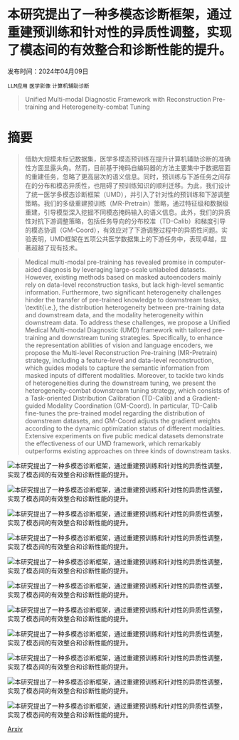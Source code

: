 # 本研究提出了一种多模态诊断框架，通过重建预训练和针对性的异质性调整，实现了模态间的有效整合和诊断性能的提升。

发布时间：2024年04月09日

`LLM应用` `医学影像` `计算机辅助诊断`

> Unified Multi-modal Diagnostic Framework with Reconstruction Pre-training and Heterogeneity-combat Tuning

# 摘要

> 借助大规模未标记数据集，医学多模态预训练在提升计算机辅助诊断的准确性方面显露头角。然而，目前基于掩码自编码器的方法主要集中于数据层面的重建任务，忽略了更高层次的语义信息。同时，预训练与下游任务之间存在的分布和模态异质性，也阻碍了预训练知识的顺利迁移。为此，我们设计了统一医学多模态诊断框架（UMD），并引入了针对性的预训练和下游调整策略。我们的多级重建预训练（MR-Pretrain）策略，通过特征级和数据级重建，引导模型深入挖掘不同模态掩码输入的语义信息。此外，我们的异质性对抗下游调整策略，包括任务导向的分布校准（TD-Calib）和梯度引导的模态协调（GM-Coord），有效应对了下游调整过程中的异质性问题。实验表明，UMD框架在五项公共医学数据集上的下游任务中，表现卓越，显著超越了现有技术。

> Medical multi-modal pre-training has revealed promise in computer-aided diagnosis by leveraging large-scale unlabeled datasets. However, existing methods based on masked autoencoders mainly rely on data-level reconstruction tasks, but lack high-level semantic information. Furthermore, two significant heterogeneity challenges hinder the transfer of pre-trained knowledge to downstream tasks, \textit{i.e.}, the distribution heterogeneity between pre-training data and downstream data, and the modality heterogeneity within downstream data. To address these challenges, we propose a Unified Medical Multi-modal Diagnostic (UMD) framework with tailored pre-training and downstream tuning strategies. Specifically, to enhance the representation abilities of vision and language encoders, we propose the Multi-level Reconstruction Pre-training (MR-Pretrain) strategy, including a feature-level and data-level reconstruction, which guides models to capture the semantic information from masked inputs of different modalities. Moreover, to tackle two kinds of heterogeneities during the downstream tuning, we present the heterogeneity-combat downstream tuning strategy, which consists of a Task-oriented Distribution Calibration (TD-Calib) and a Gradient-guided Modality Coordination (GM-Coord). In particular, TD-Calib fine-tunes the pre-trained model regarding the distribution of downstream datasets, and GM-Coord adjusts the gradient weights according to the dynamic optimization status of different modalities. Extensive experiments on five public medical datasets demonstrate the effectiveness of our UMD framework, which remarkably outperforms existing approaches on three kinds of downstream tasks.

![本研究提出了一种多模态诊断框架，通过重建预训练和针对性的异质性调整，实现了模态间的有效整合和诊断性能的提升。](../../../paper_images/2404.06057/x1.png)

![本研究提出了一种多模态诊断框架，通过重建预训练和针对性的异质性调整，实现了模态间的有效整合和诊断性能的提升。](../../../paper_images/2404.06057/x2.png)

![本研究提出了一种多模态诊断框架，通过重建预训练和针对性的异质性调整，实现了模态间的有效整合和诊断性能的提升。](../../../paper_images/2404.06057/x3.png)

![本研究提出了一种多模态诊断框架，通过重建预训练和针对性的异质性调整，实现了模态间的有效整合和诊断性能的提升。](../../../paper_images/2404.06057/x4.png)

![本研究提出了一种多模态诊断框架，通过重建预训练和针对性的异质性调整，实现了模态间的有效整合和诊断性能的提升。](../../../paper_images/2404.06057/x5.png)

![本研究提出了一种多模态诊断框架，通过重建预训练和针对性的异质性调整，实现了模态间的有效整合和诊断性能的提升。](../../../paper_images/2404.06057/x6.png)

![本研究提出了一种多模态诊断框架，通过重建预训练和针对性的异质性调整，实现了模态间的有效整合和诊断性能的提升。](../../../paper_images/2404.06057/x7.png)

![本研究提出了一种多模态诊断框架，通过重建预训练和针对性的异质性调整，实现了模态间的有效整合和诊断性能的提升。](../../../paper_images/2404.06057/x8.png)

![本研究提出了一种多模态诊断框架，通过重建预训练和针对性的异质性调整，实现了模态间的有效整合和诊断性能的提升。](../../../paper_images/2404.06057/x9.png)

![本研究提出了一种多模态诊断框架，通过重建预训练和针对性的异质性调整，实现了模态间的有效整合和诊断性能的提升。](../../../paper_images/2404.06057/x10.png)

![本研究提出了一种多模态诊断框架，通过重建预训练和针对性的异质性调整，实现了模态间的有效整合和诊断性能的提升。](../../../paper_images/2404.06057/x11.png)

[Arxiv](https://arxiv.org/abs/2404.06057)